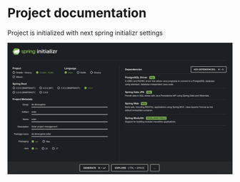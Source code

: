 # Project documentation

Project is initialized with next spring initializr settings

![Spring Initializr](spring-initializr.png)
